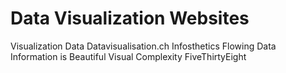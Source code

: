 # Data Visualization Websites

Visualization Data
Datavisualisation.ch
Infosthetics
Flowing Data
Information is Beautiful
Visual Complexity
FiveThirtyEight
